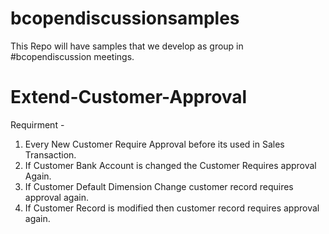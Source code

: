 # bcopendiscussionsamples
This Repo will have samples that we develop as group in #bcopendiscussion meetings.

# Extend-Customer-Approval
Requirment - 
1. Every New Customer Require Approval before its used in Sales Transaction.
2. If Customer Bank Account is changed the Customer Requires approval Again.
3. If Customer Default Dimension Change customer record requires approval again.
4. If Customer Record is modified then customer record requires approval again.